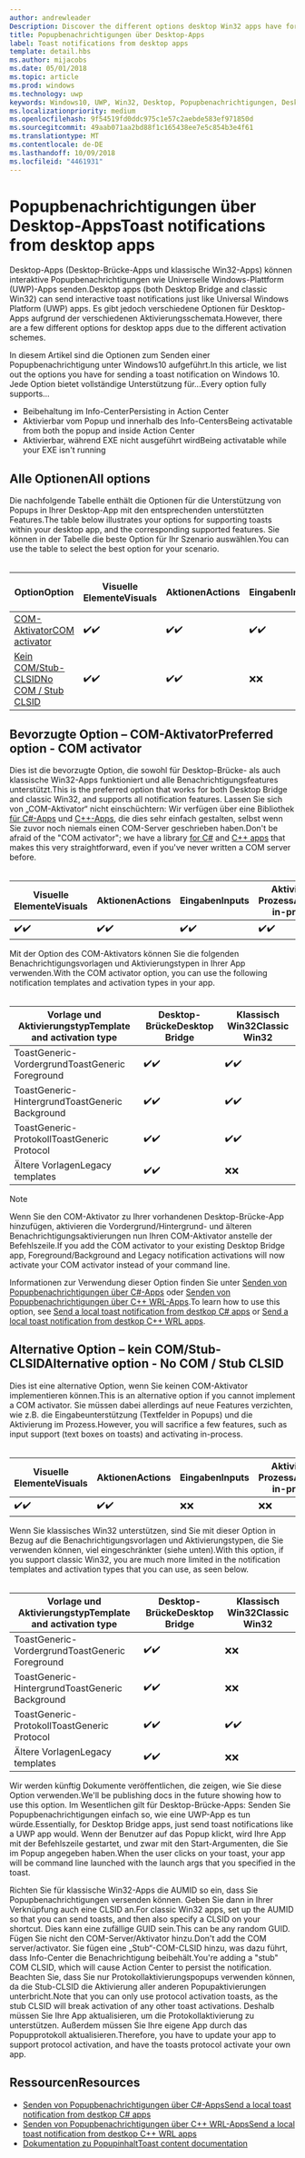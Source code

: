 ```yaml
---
author: andrewleader
Description: Discover the different options desktop Win32 apps have for sending toast notifications
title: Popupbenachrichtigungen über Desktop-Apps
label: Toast notifications from desktop apps
template: detail.hbs
ms.author: mijacobs
ms.date: 05/01/2018
ms.topic: article
ms.prod: windows
ms.technology: uwp
keywords: Windows10, UWP, Win32, Desktop, Popupbenachrichtigungen, Desktop-Brücke, Optionen zum Senden von Popups, COM-Server, COM-Aktivator, COM, gefälschter COM, kein COM, ohne COM, Senden von Popupbenachrichtigungen
ms.localizationpriority: medium
ms.openlocfilehash: 9f54519fd0ddc975c1e57c2aebde583ef971850d
ms.sourcegitcommit: 49aab071aa2bd88f1c165438ee7e5c854b3e4f61
ms.translationtype: MT
ms.contentlocale: de-DE
ms.lasthandoff: 10/09/2018
ms.locfileid: "4461931"
---
```

# <a name="toast-notifications-from-desktop-apps"></a><span data-ttu-id="eb539-103">Popupbenachrichtigungen über Desktop-Apps</span><span class="sxs-lookup"><span data-stu-id="eb539-103">Toast notifications from desktop apps</span></span>

<span data-ttu-id="eb539-104">Desktop-Apps (Desktop-Brücke-Apps und klassische Win32-Apps) können interaktive Popupbenachrichtigungen wie Universelle Windows-Plattform (UWP)-Apps senden.</span><span class="sxs-lookup"><span data-stu-id="eb539-104">Desktop apps (both Desktop Bridge and classic Win32) can send interactive toast notifications just like Universal Windows Platform (UWP) apps.</span></span> <span data-ttu-id="eb539-105">Es gibt jedoch verschiedene Optionen für Desktop-Apps aufgrund der verschiedenen Aktivierungsschemata.</span><span class="sxs-lookup"><span data-stu-id="eb539-105">However, there are a few different options for desktop apps due to the different activation schemes.</span></span>

<span data-ttu-id="eb539-106">In diesem Artikel sind die Optionen zum Senden einer Popupbenachrichtigung unter Windows10 aufgeführt.</span><span class="sxs-lookup"><span data-stu-id="eb539-106">In this article, we list out the options you have for sending a toast notification on Windows 10.</span></span> <span data-ttu-id="eb539-107">Jede Option bietet vollständige Unterstützung für...</span><span class="sxs-lookup"><span data-stu-id="eb539-107">Every option fully supports...</span></span>

* <span data-ttu-id="eb539-108">Beibehaltung im Info-Center</span><span class="sxs-lookup"><span data-stu-id="eb539-108">Persisting in Action Center</span></span>
* <span data-ttu-id="eb539-109">Aktivierbar vom Popup und innerhalb des Info-Centers</span><span class="sxs-lookup"><span data-stu-id="eb539-109">Being activatable from both the popup and inside Action Center</span></span>
* <span data-ttu-id="eb539-110">Aktivierbar, während EXE nicht ausgeführt wird</span><span class="sxs-lookup"><span data-stu-id="eb539-110">Being activatable while your EXE isn't running</span></span>

## <a name="all-options"></a><span data-ttu-id="eb539-111">Alle Optionen</span><span class="sxs-lookup"><span data-stu-id="eb539-111">All options</span></span>

<span data-ttu-id="eb539-112">Die nachfolgende Tabelle enthält die Optionen für die Unterstützung von Popups in Ihrer Desktop-App mit den entsprechenden unterstützten Features.</span><span class="sxs-lookup"><span data-stu-id="eb539-112">The table below illustrates your options for supporting toasts within your desktop app, and the corresponding supported features.</span></span> <span data-ttu-id="eb539-113">Sie können in der Tabelle die beste Option für Ihr Szenario auswählen.</span><span class="sxs-lookup"><span data-stu-id="eb539-113">You can use the table to select the best option for your scenario.</span></span><br/><br/>

| <span data-ttu-id="eb539-114">Option</span><span class="sxs-lookup"><span data-stu-id="eb539-114">Option</span></span> | <span data-ttu-id="eb539-115">Visuelle Elemente</span><span class="sxs-lookup"><span data-stu-id="eb539-115">Visuals</span></span> | <span data-ttu-id="eb539-116">Aktionen</span><span class="sxs-lookup"><span data-stu-id="eb539-116">Actions</span></span> | <span data-ttu-id="eb539-117">Eingaben</span><span class="sxs-lookup"><span data-stu-id="eb539-117">Inputs</span></span> | <span data-ttu-id="eb539-118">Aktiviert im Prozess</span><span class="sxs-lookup"><span data-stu-id="eb539-118">Activates in-process</span></span> |
| -- | -- | -- | -- | -- |
| [<span data-ttu-id="eb539-119">COM-Aktivator</span><span class="sxs-lookup"><span data-stu-id="eb539-119">COM activator</span></span>](#preferred-option---com-activator) | <span data-ttu-id="eb539-120">✔️</span><span class="sxs-lookup"><span data-stu-id="eb539-120">✔️</span></span> | <span data-ttu-id="eb539-121">✔️</span><span class="sxs-lookup"><span data-stu-id="eb539-121">✔️</span></span> | <span data-ttu-id="eb539-122">✔️</span><span class="sxs-lookup"><span data-stu-id="eb539-122">✔️</span></span> | <span data-ttu-id="eb539-123">✔️</span><span class="sxs-lookup"><span data-stu-id="eb539-123">✔️</span></span> |
| [<span data-ttu-id="eb539-124">Kein COM/Stub-CLSID</span><span class="sxs-lookup"><span data-stu-id="eb539-124">No COM / Stub CLSID</span></span>](#alternative-option---no-com--stub-clsid) | <span data-ttu-id="eb539-125">✔️</span><span class="sxs-lookup"><span data-stu-id="eb539-125">✔️</span></span> | <span data-ttu-id="eb539-126">✔️</span><span class="sxs-lookup"><span data-stu-id="eb539-126">✔️</span></span> | <span data-ttu-id="eb539-127">❌</span><span class="sxs-lookup"><span data-stu-id="eb539-127">❌</span></span> | <span data-ttu-id="eb539-128">❌</span><span class="sxs-lookup"><span data-stu-id="eb539-128">❌</span></span> |


## <a name="preferred-option---com-activator"></a><span data-ttu-id="eb539-129">Bevorzugte Option – COM-Aktivator</span><span class="sxs-lookup"><span data-stu-id="eb539-129">Preferred option - COM activator</span></span>

<span data-ttu-id="eb539-130">Dies ist die bevorzugte Option, die sowohl für Desktop-Brücke- als auch klassische Win32-Apps funktioniert und alle Benachrichtigungsfeatures unterstützt.</span><span class="sxs-lookup"><span data-stu-id="eb539-130">This is the preferred option that works for both Desktop Bridge and classic Win32, and supports all notification features.</span></span> <span data-ttu-id="eb539-131">Lassen Sie sich von „COM-Aktivator“ nicht einschüchtern: Wir verfügen über eine Bibliothek [für C#-Apps](send-local-toast-desktop.md) und [C++-Apps](send-local-toast-desktop-cpp-wrl.md), die dies sehr einfach gestalten, selbst wenn Sie zuvor noch niemals einen COM-Server geschrieben haben.</span><span class="sxs-lookup"><span data-stu-id="eb539-131">Don't be afraid of the "COM activator"; we have a library [for C#](send-local-toast-desktop.md) and [C++ apps](send-local-toast-desktop-cpp-wrl.md) that makes this very straightforward, even if you've never written a COM server before.</span></span><br/><br/>

| <span data-ttu-id="eb539-132">Visuelle Elemente</span><span class="sxs-lookup"><span data-stu-id="eb539-132">Visuals</span></span> | <span data-ttu-id="eb539-133">Aktionen</span><span class="sxs-lookup"><span data-stu-id="eb539-133">Actions</span></span> | <span data-ttu-id="eb539-134">Eingaben</span><span class="sxs-lookup"><span data-stu-id="eb539-134">Inputs</span></span> | <span data-ttu-id="eb539-135">Aktiviert im Prozess</span><span class="sxs-lookup"><span data-stu-id="eb539-135">Activates in-process</span></span> |
| -- | -- | -- | -- |
| <span data-ttu-id="eb539-136">✔️</span><span class="sxs-lookup"><span data-stu-id="eb539-136">✔️</span></span> | <span data-ttu-id="eb539-137">✔️</span><span class="sxs-lookup"><span data-stu-id="eb539-137">✔️</span></span> | <span data-ttu-id="eb539-138">✔️</span><span class="sxs-lookup"><span data-stu-id="eb539-138">✔️</span></span> | <span data-ttu-id="eb539-139">✔️</span><span class="sxs-lookup"><span data-stu-id="eb539-139">✔️</span></span> |

<span data-ttu-id="eb539-140">Mit der Option des COM-Aktivators können Sie die folgenden Benachrichtigungsvorlagen und Aktivierungstypen in Ihrer App verwenden.</span><span class="sxs-lookup"><span data-stu-id="eb539-140">With the COM activator option, you can use the following notification templates and activation types in your app.</span></span><br/><br/>

| <span data-ttu-id="eb539-141">Vorlage und Aktivierungstyp</span><span class="sxs-lookup"><span data-stu-id="eb539-141">Template and activation type</span></span> | <span data-ttu-id="eb539-142">Desktop-Brücke</span><span class="sxs-lookup"><span data-stu-id="eb539-142">Desktop Bridge</span></span> | <span data-ttu-id="eb539-143">Klassisch Win32</span><span class="sxs-lookup"><span data-stu-id="eb539-143">Classic Win32</span></span> |
| -- | -- | -- |
| <span data-ttu-id="eb539-144">ToastGeneric-Vordergrund</span><span class="sxs-lookup"><span data-stu-id="eb539-144">ToastGeneric Foreground</span></span> | <span data-ttu-id="eb539-145">✔️</span><span class="sxs-lookup"><span data-stu-id="eb539-145">✔️</span></span> | <span data-ttu-id="eb539-146">✔️</span><span class="sxs-lookup"><span data-stu-id="eb539-146">✔️</span></span> |
| <span data-ttu-id="eb539-147">ToastGeneric-Hintergrund</span><span class="sxs-lookup"><span data-stu-id="eb539-147">ToastGeneric Background</span></span> | <span data-ttu-id="eb539-148">✔️</span><span class="sxs-lookup"><span data-stu-id="eb539-148">✔️</span></span> | <span data-ttu-id="eb539-149">✔️</span><span class="sxs-lookup"><span data-stu-id="eb539-149">✔️</span></span> |
| <span data-ttu-id="eb539-150">ToastGeneric-Protokoll</span><span class="sxs-lookup"><span data-stu-id="eb539-150">ToastGeneric Protocol</span></span> | <span data-ttu-id="eb539-151">✔️</span><span class="sxs-lookup"><span data-stu-id="eb539-151">✔️</span></span> | <span data-ttu-id="eb539-152">✔️</span><span class="sxs-lookup"><span data-stu-id="eb539-152">✔️</span></span> |
| <span data-ttu-id="eb539-153">Ältere Vorlagen</span><span class="sxs-lookup"><span data-stu-id="eb539-153">Legacy templates</span></span> | <span data-ttu-id="eb539-154">✔️</span><span class="sxs-lookup"><span data-stu-id="eb539-154">✔️</span></span> | <span data-ttu-id="eb539-155">❌</span><span class="sxs-lookup"><span data-stu-id="eb539-155">❌</span></span> |

> [!NOTE]
> <span data-ttu-id="eb539-156">Wenn Sie den COM-Aktivator zu Ihrer vorhandenen Desktop-Brücke-App hinzufügen, aktivieren die Vordergrund/Hintergrund- und älteren Benachrichtigungsaktivierungen nun Ihren COM-Aktivator anstelle der Befehlszeile.</span><span class="sxs-lookup"><span data-stu-id="eb539-156">If you add the COM activator to your existing Desktop Bridge app, Foreground/Background and Legacy notification activations will now activate your COM activator instead of your command line.</span></span>

<span data-ttu-id="eb539-157">Informationen zur Verwendung dieser Option finden Sie unter [Senden von Popupbenachrichtigungen über C#-Apps](send-local-toast-desktop.md) oder [Senden von Popupbenachrichtigungen über C++ WRL-Apps](send-local-toast-desktop-cpp-wrl.md).</span><span class="sxs-lookup"><span data-stu-id="eb539-157">To learn how to use this option, see [Send a local toast notification from destkop C# apps](send-local-toast-desktop.md) or [Send a local toast notification from destkop C++ WRL apps](send-local-toast-desktop-cpp-wrl.md).</span></span>


## <a name="alternative-option---no-com--stub-clsid"></a><span data-ttu-id="eb539-158">Alternative Option – kein COM/Stub-CLSID</span><span class="sxs-lookup"><span data-stu-id="eb539-158">Alternative option - No COM / Stub CLSID</span></span>

<span data-ttu-id="eb539-159">Dies ist eine alternative Option, wenn Sie keinen COM-Aktivator implementieren können.</span><span class="sxs-lookup"><span data-stu-id="eb539-159">This is an alternative option if you cannot implement a COM activator.</span></span> <span data-ttu-id="eb539-160">Sie müssen dabei allerdings auf neue Features verzichten, wie z.B. die Eingabeunterstützung (Textfelder in Popups) und die Aktivierung im Prozess.</span><span class="sxs-lookup"><span data-stu-id="eb539-160">However, you will sacrifice a few features, such as input support (text boxes on toasts) and activating in-process.</span></span><br/><br/>

| <span data-ttu-id="eb539-161">Visuelle Elemente</span><span class="sxs-lookup"><span data-stu-id="eb539-161">Visuals</span></span> | <span data-ttu-id="eb539-162">Aktionen</span><span class="sxs-lookup"><span data-stu-id="eb539-162">Actions</span></span> | <span data-ttu-id="eb539-163">Eingaben</span><span class="sxs-lookup"><span data-stu-id="eb539-163">Inputs</span></span> | <span data-ttu-id="eb539-164">Aktiviert im Prozess</span><span class="sxs-lookup"><span data-stu-id="eb539-164">Activates in-process</span></span> |
| -- | -- | -- | -- |
| <span data-ttu-id="eb539-165">✔️</span><span class="sxs-lookup"><span data-stu-id="eb539-165">✔️</span></span> | <span data-ttu-id="eb539-166">✔️</span><span class="sxs-lookup"><span data-stu-id="eb539-166">✔️</span></span> | <span data-ttu-id="eb539-167">❌</span><span class="sxs-lookup"><span data-stu-id="eb539-167">❌</span></span> | <span data-ttu-id="eb539-168">❌</span><span class="sxs-lookup"><span data-stu-id="eb539-168">❌</span></span> |

<span data-ttu-id="eb539-169">Wenn Sie klassisches Win32 unterstützen, sind Sie mit dieser Option in Bezug auf die Benachrichtigungsvorlagen und Aktivierungstypen, die Sie verwenden können, viel eingeschränkter (siehe unten).</span><span class="sxs-lookup"><span data-stu-id="eb539-169">With this option, if you support classic Win32, you are much more limited in the notification templates and activation types that you can use, as seen below.</span></span><br/><br/>

| <span data-ttu-id="eb539-170">Vorlage und Aktivierungstyp</span><span class="sxs-lookup"><span data-stu-id="eb539-170">Template and activation type</span></span> | <span data-ttu-id="eb539-171">Desktop-Brücke</span><span class="sxs-lookup"><span data-stu-id="eb539-171">Desktop Bridge</span></span> | <span data-ttu-id="eb539-172">Klassisch Win32</span><span class="sxs-lookup"><span data-stu-id="eb539-172">Classic Win32</span></span> |
| -- | -- | -- |
| <span data-ttu-id="eb539-173">ToastGeneric-Vordergrund</span><span class="sxs-lookup"><span data-stu-id="eb539-173">ToastGeneric Foreground</span></span> | <span data-ttu-id="eb539-174">✔️</span><span class="sxs-lookup"><span data-stu-id="eb539-174">✔️</span></span> | <span data-ttu-id="eb539-175">❌</span><span class="sxs-lookup"><span data-stu-id="eb539-175">❌</span></span> |
| <span data-ttu-id="eb539-176">ToastGeneric-Hintergrund</span><span class="sxs-lookup"><span data-stu-id="eb539-176">ToastGeneric Background</span></span> | <span data-ttu-id="eb539-177">✔️</span><span class="sxs-lookup"><span data-stu-id="eb539-177">✔️</span></span> | <span data-ttu-id="eb539-178">❌</span><span class="sxs-lookup"><span data-stu-id="eb539-178">❌</span></span> |
| <span data-ttu-id="eb539-179">ToastGeneric-Protokoll</span><span class="sxs-lookup"><span data-stu-id="eb539-179">ToastGeneric Protocol</span></span> | <span data-ttu-id="eb539-180">✔️</span><span class="sxs-lookup"><span data-stu-id="eb539-180">✔️</span></span> | <span data-ttu-id="eb539-181">✔️</span><span class="sxs-lookup"><span data-stu-id="eb539-181">✔️</span></span> |
| <span data-ttu-id="eb539-182">Ältere Vorlagen</span><span class="sxs-lookup"><span data-stu-id="eb539-182">Legacy templates</span></span> | <span data-ttu-id="eb539-183">✔️</span><span class="sxs-lookup"><span data-stu-id="eb539-183">✔️</span></span> | <span data-ttu-id="eb539-184">❌</span><span class="sxs-lookup"><span data-stu-id="eb539-184">❌</span></span> |

<span data-ttu-id="eb539-185">Wir werden künftig Dokumente veröffentlichen, die zeigen, wie Sie diese Option verwenden.</span><span class="sxs-lookup"><span data-stu-id="eb539-185">We'll be publishing docs in the future showing how to use this option.</span></span> <span data-ttu-id="eb539-186">Im Wesentlichen gilt für Desktop-Brücke-Apps: Senden Sie Popupbenachrichtigungen einfach so, wie eine UWP-App es tun würde.</span><span class="sxs-lookup"><span data-stu-id="eb539-186">Essentially, for Desktop Bridge apps, just send toast notifications like a UWP app would.</span></span> <span data-ttu-id="eb539-187">Wenn der Benutzer auf das Popup klickt, wird Ihre App mit der Befehlszeile gestartet, und zwar mit den Start-Argumenten, die Sie im Popup angegeben haben.</span><span class="sxs-lookup"><span data-stu-id="eb539-187">When the user clicks on your toast, your app will be command line launched with the launch args that you specified in the toast.</span></span>

<span data-ttu-id="eb539-188">Richten Sie für klassische Win32-Apps die AUMID so ein, dass Sie Popupbenachrichtigungen versenden können. Geben Sie dann in Ihrer Verknüpfung auch eine CLSID an.</span><span class="sxs-lookup"><span data-stu-id="eb539-188">For classic Win32 apps, set up the AUMID so that you can send toasts, and then also specify a CLSID on your shortcut.</span></span> <span data-ttu-id="eb539-189">Dies kann eine zufällige GUID sein.</span><span class="sxs-lookup"><span data-stu-id="eb539-189">This can be any random GUID.</span></span> <span data-ttu-id="eb539-190">Fügen Sie nicht den COM-Server/Aktivator hinzu.</span><span class="sxs-lookup"><span data-stu-id="eb539-190">Don't add the COM server/activator.</span></span> <span data-ttu-id="eb539-191">Sie fügen eine „Stub“-COM-CLSID hinzu, was dazu führt, dass Info-Center die Benachrichtigung beibehält.</span><span class="sxs-lookup"><span data-stu-id="eb539-191">You're adding a "stub" COM CLSID, which will cause Action Center to persist the notification.</span></span> <span data-ttu-id="eb539-192">Beachten Sie, dass Sie nur Protokollaktivierungspopups verwenden können, da die Stub-CLSID die Aktivierung aller anderen Popupaktivierungen unterbricht.</span><span class="sxs-lookup"><span data-stu-id="eb539-192">Note that you can only use protocol activation toasts, as the stub CLSID will break activation of any other toast activations.</span></span> <span data-ttu-id="eb539-193">Deshalb müssen Sie Ihre App aktualisieren, um die Protokollaktivierung zu unterstützen. Außerdem müssen Sie Ihre eigene App durch das Popupprotokoll aktualisieren.</span><span class="sxs-lookup"><span data-stu-id="eb539-193">Therefore, you have to update your app to support protocol activation, and have the toasts protocol activate your own app.</span></span>


## <a name="resources"></a><span data-ttu-id="eb539-194">Ressourcen</span><span class="sxs-lookup"><span data-stu-id="eb539-194">Resources</span></span>

* [<span data-ttu-id="eb539-195">Senden von Popupbenachrichtigungen über C#-Apps</span><span class="sxs-lookup"><span data-stu-id="eb539-195">Send a local toast notification from destkop C# apps</span></span>](send-local-toast-desktop.md)
* [<span data-ttu-id="eb539-196">Senden von Popupbenachrichtigungen über C++ WRL-Apps</span><span class="sxs-lookup"><span data-stu-id="eb539-196">Send a local toast notification from destkop C++ WRL apps</span></span>](send-local-toast-desktop-cpp-wrl.md)
* [<span data-ttu-id="eb539-197">Dokumentation zu Popupinhalt</span><span class="sxs-lookup"><span data-stu-id="eb539-197">Toast content documentation</span></span>](adaptive-interactive-toasts.md)